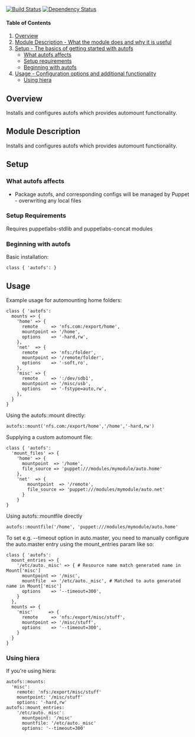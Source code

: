 [![Build Status](https://travis-ci.org/Yuav/puppet-autofs.svg?branch=master)](https://travis-ci.org/Yuav/puppet-autofs)
[![Dependency Status](https://gemnasium.com/Yuav/puppet-autofs.png)](http://gemnasium.com/Yuav/puppet-autofs)

#### Table of Contents

1. [Overview](#overview)
2. [Module Description - What the module does and why it is useful](#module-description)
3. [Setup - The basics of getting started with autofs](#setup)
    * [What autofs affects](#what-autofs-affects)
    * [Setup requirements](#setup-requirements)
    * [Beginning with autofs](#beginning-with-autofs)
4. [Usage - Configuration options and additional functionality](#usage)
    * [Using hiera](#using-hiera)

## Overview

Installs and configures autofs which provides automount functionality.

## Module Description

Installs and configures autofs which provides automount functionality.

## Setup

### What autofs affects

* Package autofs, and corresponding configs will be managed by Puppet - overwriting any local files

### Setup Requirements

Requires puppetlabs-stdlib and puppetlabs-concat modules

### Beginning with autofs

Basic installation:

    class { 'autofs': }

## Usage

Example usage for automounting home folders:

    class { 'autofs':
      mounts => {
        'home' => {
          remote     => 'nfs.com:/export/home',
          mountpoint => '/home',
          options    => '-hard,rw',
        },
        'net'  => {
          remote     => 'nfs:/folder',
          mountpoint => '/remote/folder',
          options    => '-soft,ro',
        },
        'misc' => {
          remote     => ':/dev/sdb1',
          mountpoint => '/misc/usb',
          options    => '-fstype=auto,rw',
        },
      }
    }

Using the autofs::mount directly:

    autofs::mount('nfs.com:/export/home','/home','-hard,rw')

Supplying a custom automount file:

    class { 'autofs':
      'mount_files' => {
        'home' => {
          mountpoint  => '/home',
          file_source => 'puppet:///modules/mymodule/auto.home'
        },
        'net'  => {
            mountpoint  => '/remote',
            file_source => 'puppet:///modules/mymodule/auto.net'
          }
        }
    }

Using autofs::mountfile directly

    autofs::mountfile('/home', 'puppet:///modules/mymodule/auto.home'

To set e.g. --timeout option in auto.master, you need to manually configure the
auto.master entry using the mount_entries param like so:

    class { 'autofs':
      mount_entries => {
        '/etc/auto._misc' => { # Resource name match generated name in Mount['misc']
          mountpoint => '/misc',
          mountfile  => '/etc/auto._misc', # Matched to auto generated name in Mount['misc']
          options    => '--timeout=300',
        }
      },
      mounts => {
        'misc'      => {
          remote     => 'nfs:/export/misc/stuff',
          mountpoint => '/misc/stuff',
          options    => '--timeout=300',
        }
      }
    }

### Using hiera

If you're using hiera:

    autofs::mounts:
      'misc':
        remote: 'nfs:/export/misc/stuff'
        mountpoint: '/misc/stuff'
        options: '-hard,rw'
    autofs::mount_entries:
        '/etc/auto._misc':
          mountpoint: '/misc'
          mountfile: '/etc/auto._misc'
          options: '--timeout=300'

